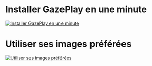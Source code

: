# Installer GazePlay en une minute

[![Installer GazePlay en une minute](https://i.ytimg.com/vi/yMjBgVmhXV8/maxresdefault.jpg)](https://youtu.be/qp-sK7v_K2M)

# Utiliser ses images préférées

[![Utiliser ses images préférées](https://i.ytimg.com/vi/yMjBgVmhXV8/maxresdefault.jpg)](https://youtu.be/8CMBjN_a0vQ)